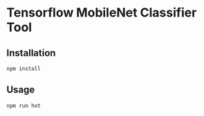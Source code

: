 # Tensorflow MobileNet Classifier Tool

## Installation

```
npm install
```

## Usage

```
npm run hot
```
